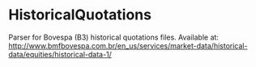 # HistoricalQuotations
Parser for Bovespa (B3) historical quotations files. 
Available at: http://www.bmfbovespa.com.br/en_us/services/market-data/historical-data/equities/historical-data-1/
